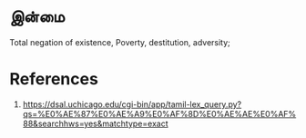 # இன்மை

Total negation of existence, Poverty, destitution, adversity;

# References
1. https://dsal.uchicago.edu/cgi-bin/app/tamil-lex_query.py?qs=%E0%AE%87%E0%AE%A9%E0%AF%8D%E0%AE%AE%E0%AF%88&searchhws=yes&matchtype=exact
